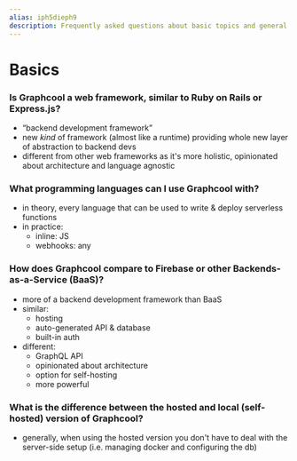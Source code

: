 ```yaml
---
alias: iph5dieph9
description: Frequently asked questions about basic topics and general issues of the Graphcool platform.
---
```


# Basics

### Is Graphcool a web framework, similar to Ruby on Rails or Express.js?

* “backend development framework”
* new *kind* of framework  (almost like a runtime) providing whole new layer of abstraction to backend devs
* different from other web frameworks as it's more holistic, opinionated about architecture and language agnostic

### What programming languages can I use Graphcool with?

* in theory, every language that can be used to write & deploy serverless functions
* in practice:
    * inline: JS
    * webhooks: any

### How does Graphcool compare to Firebase or other Backends-as-a-Service (BaaS)?

* more of a backend development framework than BaaS
* similar:
    * hosting
    * auto-generated API & database
    * built-in auth 
* different: 
    * GraphQL API
    * opinionated about architecture
    * option for self-hosting
    * more powerful

### What is the difference between the hosted and local (self-hosted) version of Graphcool?

* generally, when using the hosted version you don't have to deal with the server-side setup (i.e. managing docker and configuring the db)


